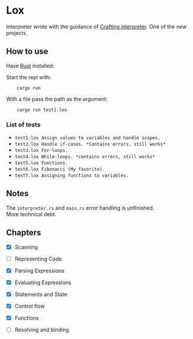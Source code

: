 # Lox  

Interpreter wrote with the guidance of [Crafting interpreter](https://craftinginterpreters.com/). One of the new projects.

## How to use  

Have [Rust](https://www.rust-lang.org/tools/install) installed.  

Start the repl with: 
```
    cargo run
```
With a file pass the path as the argument: 
```
    cargo run test1.lox
```

### List of tests  
* `test1.lox Assign values to variables and handle scopes.`  
* `test2.lox Handle if-cases. *Contains errors, still works*`  
* `test3.lox For-loops.`  
* `test4.lox While-loops. *contains errors, still works*`  
* `test5.lox Functions.`  
* `test6.lox Fibonacci (My favorite).`  
* `test7.lox Assigning functions to variables.`  

## Notes  
The `interpreter.rs` and `main.rs` error handling is unfinished.  
More technical debt.

## Chapters  
- [x] Scanning
- [ ] Representing Code. 
- [x] Parsing Expressions
- [x] Evaluating Expressions
- [x] Statements and State
- [x] Control flow
- [x] Functions
- [ ] Resolving and binding

